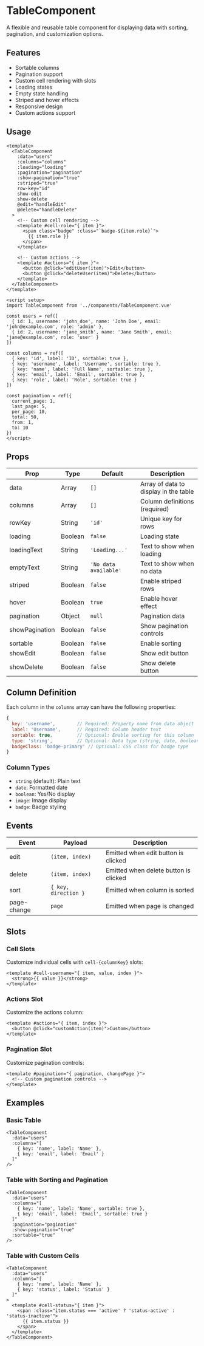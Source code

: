 # TableComponent

A flexible and reusable table component for displaying data with sorting, pagination, and customization options.

## Features

- Sortable columns
- Pagination support
- Custom cell rendering with slots
- Loading states
- Empty state handling
- Striped and hover effects
- Responsive design
- Custom actions support

## Usage

```vue
<template>
  <TableComponent
    :data="users"
    :columns="columns"
    :loading="loading"
    :pagination="pagination"
    :show-pagination="true"
    :striped="true"
    row-key="id"
    show-edit
    show-delete
    @edit="handleEdit"
    @delete="handleDelete"
  >
    <!-- Custom cell rendering -->
    <template #cell-role="{ item }">
      <span class="badge" :class="`badge-${item.role}`">
        {{ item.role }}
      </span>
    </template>

    <!-- Custom actions -->
    <template #actions="{ item }">
      <button @click="editUser(item)">Edit</button>
      <button @click="deleteUser(item)">Delete</button>
    </template>
  </TableComponent>
</template>

<script setup>
import TableComponent from '../components/TableComponent.vue'

const users = ref([
  { id: 1, username: 'john_doe', name: 'John Doe', email: 'john@example.com', role: 'admin' },
  { id: 2, username: 'jane_smith', name: 'Jane Smith', email: 'jane@example.com', role: 'user' }
])

const columns = ref([
  { key: 'id', label: 'ID', sortable: true },
  { key: 'username', label: 'Username', sortable: true },
  { key: 'name', label: 'Full Name', sortable: true },
  { key: 'email', label: 'Email', sortable: true },
  { key: 'role', label: 'Role', sortable: true }
])

const pagination = ref({
  current_page: 1,
  last_page: 5,
  per_page: 10,
  total: 50,
  from: 1,
  to: 10
})
</script>
```

## Props

| Prop | Type | Default | Description |
|------|------|---------|-------------|
| data | Array | `[]` | Array of data to display in the table |
| columns | Array | `[]` | Column definitions (required) |
| rowKey | String | `'id'` | Unique key for rows |
| loading | Boolean | `false` | Loading state |
| loadingText | String | `'Loading...'` | Text to show when loading |
| emptyText | String | `'No data available'` | Text to show when no data |
| striped | Boolean | `false` | Enable striped rows |
| hover | Boolean | `true` | Enable hover effect |
| pagination | Object | `null` | Pagination data |
| showPagination | Boolean | `false` | Show pagination controls |
| sortable | Boolean | `false` | Enable sorting |
| showEdit | Boolean | `false` | Show edit button |
| showDelete | Boolean | `false` | Show delete button |

## Column Definition

Each column in the `columns` array can have the following properties:

```js
{
  key: 'username',        // Required: Property name from data object
  label: 'Username',      // Required: Column header text
  sortable: true,         // Optional: Enable sorting for this column
  type: 'string',         // Optional: Data type (string, date, boolean, image, badge)
  badgeClass: 'badge-primary' // Optional: CSS class for badge type
}
```

### Column Types

- `string` (default): Plain text
- `date`: Formatted date
- `boolean`: Yes/No display
- `image`: Image display
- `badge`: Badge styling

## Events

| Event | Payload | Description |
|-------|---------|-------------|
| edit | `(item, index)` | Emitted when edit button is clicked |
| delete | `(item, index)` | Emitted when delete button is clicked |
| sort | `{ key, direction }` | Emitted when column is sorted |
| page-change | `page` | Emitted when page is changed |

## Slots

### Cell Slots

Customize individual cells with `cell-{columnKey}` slots:

```vue
<template #cell-username="{ item, value, index }">
  <strong>{{ value }}</strong>
</template>
```

### Actions Slot

Customize the actions column:

```vue
<template #actions="{ item, index }">
  <button @click="customAction(item)">Custom</button>
</template>
```

### Pagination Slot

Customize pagination controls:

```vue
<template #pagination="{ pagination, changePage }">
  <!-- Custom pagination controls -->
</template>
```

## Examples

### Basic Table

```vue
<TableComponent
  :data="users"
  :columns="[
    { key: 'name', label: 'Name' },
    { key: 'email', label: 'Email' }
  ]"
/>
```

### Table with Sorting and Pagination

```vue
<TableComponent
  :data="users"
  :columns="[
    { key: 'name', label: 'Name', sortable: true },
    { key: 'email', label: 'Email', sortable: true }
  ]"
  :pagination="pagination"
  :show-pagination="true"
  :sortable="true"
/>
```

### Table with Custom Cells

```vue
<TableComponent
  :data="users"
  :columns="[
    { key: 'name', label: 'Name' },
    { key: 'status', label: 'Status' }
  ]"
>
  <template #cell-status="{ item }">
    <span :class="item.status === 'active' ? 'status-active' : 'status-inactive'">
      {{ item.status }}
    </span>
  </template>
</TableComponent>
```